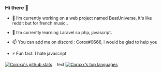 ### Hi there 👋


- 🔭 I’m currently working on a web project named BeatUniverse, it's like reddit but for french music..

- 🌱 I’m currently learning Laravel so php, javascript.

- 📫 You can add me on discord : Corox#0666, I would be glad to help you

- ⚡ Fun fact: I hate javascript

[![Coroxx's github stats](https://github-readme-stats.vercel.app/api?username=Coroxx&theme=nightowl)](https://github.com/anuraghazra/github-readme-stats)&nbsp;&nbsp;&nbsp;&nbsp;text   [![Coroxx's top languages](https://github-readme-stats.vercel.app/api/top-langs/?username=Coroxx&theme=nightowl)](https://github.com/anuraghazra/github-readme-stats)
